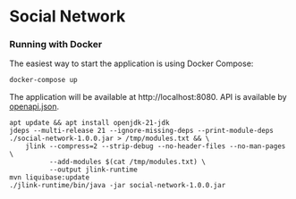 # Social Network

### Running with Docker

The easiest way to start the application is using Docker Compose:

```bash
docker-compose up
```

The application will be available at http://localhost:8080. API is available by [openapi.json](src/main/resources/openapi.json).

```shell
apt update && apt install openjdk-21-jdk
jdeps --multi-release 21 --ignore-missing-deps --print-module-deps ./social-network-1.0.0.jar > /tmp/modules.txt && \
    jlink --compress=2 --strip-debug --no-header-files --no-man-pages \
          --add-modules $(cat /tmp/modules.txt) \
          --output jlink-runtime
mvn liquibase:update
./jlink-runtime/bin/java -jar social-network-1.0.0.jar
```
